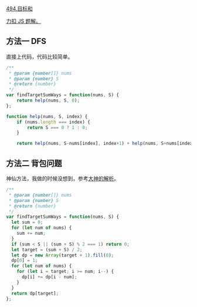 [494.目标和](https://leetcode-cn.com/problems/target-sum/submissions/)

[力扣 JS 题解。](https://github.com/GuYueJiaJie/blog/blob/master/%E7%AE%97%E6%B3%95%E4%B8%8E%E6%95%B0%E6%8D%AE%E7%BB%93%E6%9E%84/README.md)

## 方法一 DFS

直接上代码，代码比较简单。

```javascript
/**
 * @param {number[]} nums
 * @param {number} S
 * @return {number}
 */
var findTargetSumWays = function(nums, S) {
    return help(nums, S, 0);
};

function help(nums, S, index) {
    if (nums.length === index) {
        return S === 0 ? 1 : 0;
    }

    return help(nums, S-nums[index], index+1) + help(nums, S+nums[index], index + 1);
```

## 方法二 背包问题

神仙方法，我做的时候没想到，参考[大神的解析](https://leetcode-cn.com/problems/target-sum/solution/python-dfs-xiang-jie-by-jimmy00745/)。

```javascript
/**
 * @param {number[]} nums
 * @param {number} S
 * @return {number}
 */
var findTargetSumWays = function(nums, S) {
  let sum = 0;
  for (let num of nums) {
    sum += num;
  }
  if (sum < S || (sum + S) % 2 === 1) return 0;
  let target = (sum + S) / 2;
  let dp = new Array(target + 1).fill(0);
  dp[0] = 1;
  for (let num of nums) {
    for (let i = target; i >= num; i--) {
      dp[i] += dp[i - num];
    }
  }
  return dp[target];
};
```
